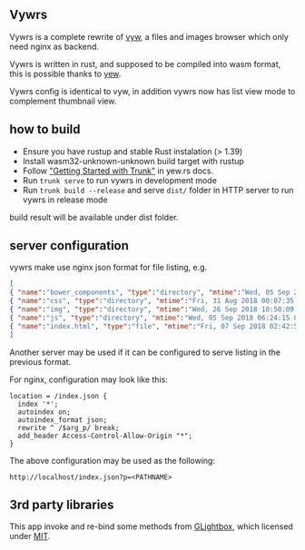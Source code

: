 Vywrs
---

Vywrs is a complete rewrite of [vyw](https://github.com/fudanchii/vyw), a files and images browser which only need nginx as backend.

Vywrs is written in rust, and supposed to be compiled into wasm format, this is possible thanks to [yew](https://yew.rs).

Vywrs config is identical to vyw, in addition vywrs now has list view mode to complement thumbnail view.

how to build
---

- Ensure you have rustup and stable Rust instalation (> 1.39) 
- Install wasm32-unknown-unknown build target with rustup
- Follow ["Getting Started with Trunk"](https://yew.rs/getting-started/project-setup/using-trunk) in yew.rs docs.
- Run `trunk serve` to run vywrs in development mode
- Run `trunk build --release` and serve `dist/` folder in HTTP server to run vywrs in release mode 

build result will be available under dist folder.

server configuration
---
vywrs make use nginx json format for file listing, e.g.
```json
[
{ "name":"bower_components", "type":"directory", "mtime":"Wed, 05 Sep 2018 09:10:11 GMT" },
{ "name":"css", "type":"directory", "mtime":"Fri, 31 Aug 2018 00:07:35 GMT" },
{ "name":"img", "type":"directory", "mtime":"Wed, 26 Sep 2018 10:50:09 GMT" },
{ "name":"js", "type":"directory", "mtime":"Wed, 05 Sep 2018 06:24:15 GMT" },
{ "name":"index.html", "type":"file", "mtime":"Fri, 07 Sep 2018 02:42:57 GMT", "size":730 }
]
```

Another server may be used if it can be configured to serve listing in the previous format.

For nginx, configuration may look like this:
```
location = /index.json {
  index '*';
  autoindex on;
  autoindex_format json;
  rewrite ^ /$arg_p/ break;
  add_header Access-Control-Allow-Origin "*";
}
```

The above configuration may be used as the following:
```
http://localhost/index.json?p=<PATHNAME>
```


3rd party libraries
---

This app invoke and re-bind some methods from [GLightbox](https://github.com/biati-digital/glightbox), which licensed under [MIT](https://github.com/biati-digital/glightbox/blob/master/license.md).

